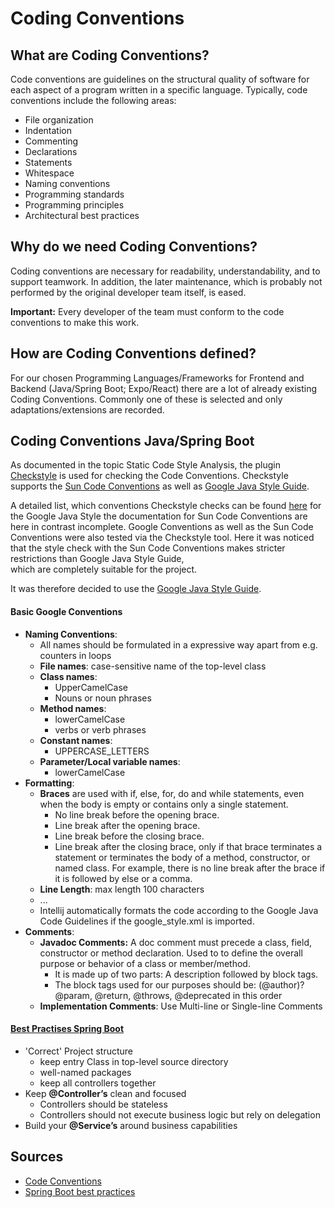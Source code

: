 # Coding Conventions 

## What are Coding Conventions?
Code conventions are guidelines on the structural quality of software  for each aspect of a program written in a specific language. 
Typically, code conventions include the following areas: 

- File organization
- Indentation
- Commenting 
- Declarations
- Statements
- Whitespace
- Naming conventions
- Programming standards
- Programming principles
- Architectural best practices

## Why do we need Coding Conventions?
Coding conventions are necessary for readability, understandability, and to support teamwork. 
In addition, the later maintenance, which is probably not performed by the original developer team itself, is eased.

**Important:** Every developer of the team must conform to the code conventions to make this work.

## How are Coding Conventions defined? 

For our chosen Programming Languages/Frameworks for Frontend and Backend (Java/Spring Boot; Expo/React) there are a lot of 
already existing Coding Conventions. Commonly one of these is selected and only adaptations/extensions are recorded.    

## Coding Conventions Java/Spring Boot

As documented in the topic Static Code Style Analysis, the plugin [Checkstyle](https://checkstyle.sourceforge.io/index.html) 
is used for checking the Code Conventions. 
Checkstyle supports the [Sun Code Conventions](https://checkstyle.org/styleguides/sun-code-conventions-19990420/CodeConvTOC.doc.html) 
as well as [Google Java Style Guide](https://checkstyle.sourceforge.io/styleguides/google-java-style-20180523/javaguide.html).


A detailed list, which conventions Checkstyle checks can be found [here]((https://checkstyle.sourceforge.io/google_style.html)) for the Google Java Style  the documentation for Sun Code Conventions are here in contrast incomplete. 
Google Conventions as well as the Sun Code Conventions were also tested via the Checkstyle tool. Here it was noticed that the style check with the Sun Code Conventions makes stricter restrictions than Google Java Style Guide,  
which are completely suitable for the project.

It was therefore decided to use the [Google Java Style Guide](https://checkstyle.sourceforge.io/styleguides/google-java-style-20180523/javaguide.html).

#### Basic Google Conventions  
* **Naming Conventions**:
    * All names should be formulated in a expressive way apart from e.g. counters in loops
    * **File names**: case-sensitive name of the top-level class
    * **Class names**: 
        * UpperCamelCase
        * Nouns or noun phrases
    * **Method names**:
        * lowerCamelCase
        * verbs or verb phrases 
    * **Constant names**: 
        * UPPERCASE_LETTERS
    * **Parameter/Local variable names**:
        * lowerCamelCase        
* **Formatting**:
    * **Braces** are used with if, else, for, do and while statements, even when the body is empty or contains only a single statement. 
        * No line break before the opening brace.
        * Line break after the opening brace.
        * Line break before the closing brace.
        * Line break after the closing brace, only if that brace terminates a statement or terminates the body of a method, constructor, or named class. For example, there is no line break after the brace if it is followed by else or a comma.
    * **Line Length**: max length 100 characters 
    * ...
    * Intellij automatically formats the code according to the Google Java Code Guidelines if the google_style.xml is imported.
* **Comments**:
    * **Javadoc Comments:**  A doc comment must precede a class, field, constructor or method declaration. Used to to define the overall purpose or behavior of a class or member/method.  
        * It is made up of two parts: A description followed by block tags.
        * The block tags used for our purposes should be: (@author)? @param, @return, @throws, @deprecated in this order 
    * **Implementation Comments**: Use Multi-line or Single-line Comments
                 

#### [Best Practises Spring Boot](https://www.e4developer.com/2018/08/06/spring-boot-best-practices/) 
* 'Correct' Project structure
    * keep entry Class in top-level source directory
    * well-named packages
    * keep all controllers together 
* Keep **@Controller’s** clean and focused
    * Controllers should be stateless 
    * Controllers should not execute business logic but rely on delegation
* Build your **@Service’s** around business capabilities


## Sources

- [Code Conventions](https://www.triology.de/blog/code-conventions)
- [Spring Boot best practices](https://www.e4developer.com/2018/08/06/spring-boot-best-practices/)
